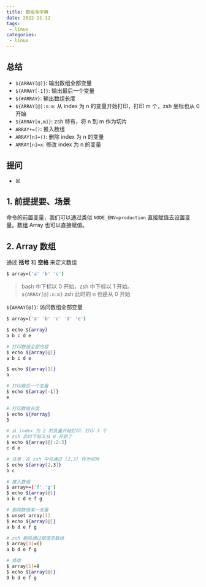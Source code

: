 ```yaml
---
title: 数组与字典
date: 2022-11-12
tags:
 - linux
categories: 
 - linux
---
```



## 总结
- `${ARRAY[@]}`: 输出数组全部变量
- `${ARRAY[-1]}`: 输出最后一个变量
- `${#ARRAY}`: 输出数组长度 
- `${ARRAY[@]:n:m`: 从 index 为 n 的变量开始打印，打印 m 个，zsh 坐标也从 0 开始
- `${ARRAY[n,m]}`: zsh 特有，将 n 到 m 作为切片
- `ARRAY+=()`: 推入数组
- `ARRAY[n]=()`: 删除 index 为 n 的变量
- `ARRAY[n]=x`: 修改 index 为 n 的变量


## 提问
- [x] 





## 1. 前提提要、场景
命令的前置变量，我们可以通过类似 `NODE_ENV=production` 直接赋值去设置变量。数组 Array 也可以直接赋值。



## 2. Array 数组
通过 **括号** 和 **空格** 来定义数组
```bash
$ array=('a' 'b' 'c')
```
> bash 中下标以 0 开始，zsh 中下标以 1 开始。    
  `${ARRAY[@]:n:m}` zsh 此时的 n 也是从 0 开始 

`${ARRAY[@]}`: 访问数组全部变量
```bash
$ array=('a' 'b' 'c' 'd' 'e')

$ echo ${array}
a b c d e

# 打印数组全部内容
$ echo ${array[@]}
a b c d e

$ echo ${array[1]}
a

# 打印最后一个变量
$ echo ${array[-1]}
e

# 打印数组长度
$ echo ${#array}
5

# 从 index 为 2 的变量开始打印，打印 3 个
# zsh 此时下标又从 0 开始了
$ echo ${array[@]:2:3}
c d e

# 注意：在 zsh 中可通过 [2,3] 作为切片
$ echo ${array[2,3]}
b c

# 推入数组
$ array+=('f' 'g')
$ echo ${array[@]}
a b c d e f g

# 删除数组某一变量
$ unset array[3]
$ echo ${array[@]}
a b d e f g

# zsh 删除通过赋值空数组
$ array[3]=()
a b d e f g

# 修改
$ array[1]=9
$ echo ${array[@]}
9 b d e f g
```





